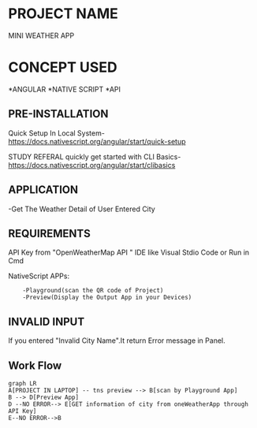 # PROJECT NAME

MINI WEATHER APP
# CONCEPT USED

*ANGULAR
*NATIVE SCRIPT
*API

## PRE-INSTALLATION

Quick Setup In Local System- https://docs.nativescript.org/angular/start/quick-setup

STUDY REFERAL
 quickly get started with CLI Basics-
  https://docs.nativescript.org/angular/start/clibasics

## APPLICATION

-Get The Weather Detail of User Entered City


## REQUIREMENTS

API Key from "OpenWeatherMap API "
IDE like Visual Stdio Code or Run in Cmd

NativeScript APPs:

        -Playground(scan the QR code of Project)
        -Preview(Display the Output App in your Devices)

## INVALID INPUT

If you entered "Invalid City Name".It return Error message in Panel.

## Work Flow


 
```mermaid
graph LR
A[PROJECT IN LAPTOP] -- tns preview --> B[scan by Playground App]
B --> D[Preview App]
D --NO ERROR--> E[GET information of city from oneWeatherApp through API Key]
E--NO ERROR-->B
```